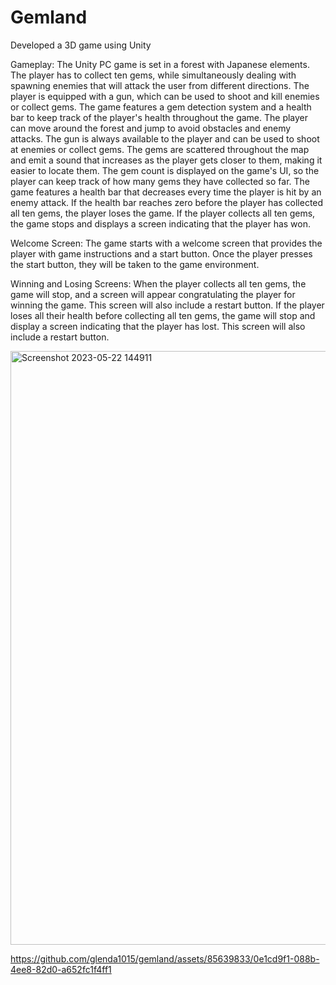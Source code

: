 # Gemland
Developed a 3D game using Unity

Gameplay:
The Unity PC game is set in a forest with Japanese elements. The player has to collect ten gems, while
simultaneously dealing with spawning enemies that will attack the user from different directions. The
player is equipped with a gun, which can be used to shoot and kill enemies or collect gems. The game
features a gem detection system and a health bar to keep track of the player's health throughout the
game.
The player can move around the forest and jump to avoid obstacles and enemy attacks. The gun is
always available to the player and can be used to shoot at enemies or collect gems. The gems are
scattered throughout the map and emit a sound that increases as the player gets closer to them, making
it easier to locate them. The gem count is displayed on the game's UI, so the player can keep track of
how many gems they have collected so far.
The game features a health bar that decreases every time the player is hit by an enemy attack. If the
health bar reaches zero before the player has collected all ten gems, the player loses the game. If the
player collects all ten gems, the game stops and displays a screen indicating that the player has won.

Welcome Screen:
The game starts with a welcome screen that provides the player with game instructions and a start
button. Once the player presses the start button, they will be taken to the game environment.

Winning and Losing Screens:
When the player collects all ten gems, the game will stop, and a screen will appear congratulating the
player for winning the game. This screen will also include a restart button. If the player loses all their
health before collecting all ten gems, the game will stop and display a screen indicating that the player
has lost. This screen will also include a restart button.

<img width="950" alt="Screenshot 2023-05-22 144911" src="https://github.com/glenda1015/gemland/assets/85639833/9275c784-bf5e-4ae5-92fe-8849c1272a22">


https://github.com/glenda1015/gemland/assets/85639833/0e1cd9f1-088b-4ee8-82d0-a652fc1f4ff1
